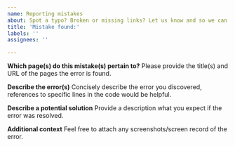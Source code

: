 ```yaml
---
name: Reporting mistakes
about: Spot a typo? Broken or missing links? Let us know and so we can fix these errors!
title: 'Mistake found:'
labels: ''
assignees: ''

---
```


**Which page(s) do this mistake(s) pertain to?**
Please provide the title(s) and URL of the pages the error is found.

**Describe the error(s)** 
Concisely describe the error you discovered, references to specific lines in the code would be helpful.

**Describe a potential solution**
Provide a description what you expect if the error was resolved. 

**Additional context** 
Feel free to attach any screenshots/screen record of the error.
